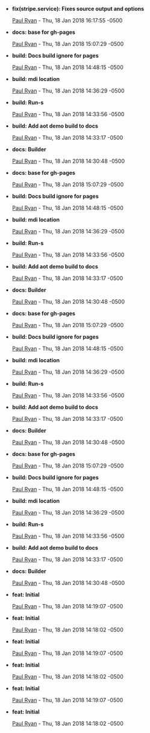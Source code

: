 
* __fix(stripe.service): Fixes source output and options__

    [Paul Ryan](mailto:paul@simplycomplex.co) - Thu, 18 Jan 2018 16:17:55 -0500
    
    



* __docs: base for gh-pages__

    [Paul Ryan](mailto:paul@simplycomplex.co) - Thu, 18 Jan 2018 15:07:29 -0500
    
    

* __build: Docs build ignore for pages__

    [Paul Ryan](mailto:paul@simplycomplex.co) - Thu, 18 Jan 2018 14:48:15 -0500
    
    

* __build: mdi location__

    [Paul Ryan](mailto:paul@simplycomplex.co) - Thu, 18 Jan 2018 14:36:29 -0500
    
    

* __build: Run-s__

    [Paul Ryan](mailto:paul@simplycomplex.co) - Thu, 18 Jan 2018 14:33:56 -0500
    
    

* __build: Add aot demo build to docs__

    [Paul Ryan](mailto:paul@simplycomplex.co) - Thu, 18 Jan 2018 14:33:17 -0500
    
    

* __docs: Builder__

    [Paul Ryan](mailto:paul@simplycomplex.co) - Thu, 18 Jan 2018 14:30:48 -0500
    
    



* __docs: base for gh-pages__

    [Paul Ryan](mailto:paul@simplycomplex.co) - Thu, 18 Jan 2018 15:07:29 -0500
    
    

* __build: Docs build ignore for pages__

    [Paul Ryan](mailto:paul@simplycomplex.co) - Thu, 18 Jan 2018 14:48:15 -0500
    
    

* __build: mdi location__

    [Paul Ryan](mailto:paul@simplycomplex.co) - Thu, 18 Jan 2018 14:36:29 -0500
    
    

* __build: Run-s__

    [Paul Ryan](mailto:paul@simplycomplex.co) - Thu, 18 Jan 2018 14:33:56 -0500
    
    

* __build: Add aot demo build to docs__

    [Paul Ryan](mailto:paul@simplycomplex.co) - Thu, 18 Jan 2018 14:33:17 -0500
    
    

* __docs: Builder__

    [Paul Ryan](mailto:paul@simplycomplex.co) - Thu, 18 Jan 2018 14:30:48 -0500
    
    



* __docs: base for gh-pages__

    [Paul Ryan](mailto:paul@simplycomplex.co) - Thu, 18 Jan 2018 15:07:29 -0500
    
    

* __build: Docs build ignore for pages__

    [Paul Ryan](mailto:paul@simplycomplex.co) - Thu, 18 Jan 2018 14:48:15 -0500
    
    

* __build: mdi location__

    [Paul Ryan](mailto:paul@simplycomplex.co) - Thu, 18 Jan 2018 14:36:29 -0500
    
    

* __build: Run-s__

    [Paul Ryan](mailto:paul@simplycomplex.co) - Thu, 18 Jan 2018 14:33:56 -0500
    
    

* __build: Add aot demo build to docs__

    [Paul Ryan](mailto:paul@simplycomplex.co) - Thu, 18 Jan 2018 14:33:17 -0500
    
    

* __docs: Builder__

    [Paul Ryan](mailto:paul@simplycomplex.co) - Thu, 18 Jan 2018 14:30:48 -0500
    
    



* __docs: base for gh-pages__

    [Paul Ryan](mailto:paul@simplycomplex.co) - Thu, 18 Jan 2018 15:07:29 -0500
    
    

* __build: Docs build ignore for pages__

    [Paul Ryan](mailto:paul@simplycomplex.co) - Thu, 18 Jan 2018 14:48:15 -0500
    
    

* __build: mdi location__

    [Paul Ryan](mailto:paul@simplycomplex.co) - Thu, 18 Jan 2018 14:36:29 -0500
    
    

* __build: Run-s__

    [Paul Ryan](mailto:paul@simplycomplex.co) - Thu, 18 Jan 2018 14:33:56 -0500
    
    

* __build: Add aot demo build to docs__

    [Paul Ryan](mailto:paul@simplycomplex.co) - Thu, 18 Jan 2018 14:33:17 -0500
    
    

* __docs: Builder__

    [Paul Ryan](mailto:paul@simplycomplex.co) - Thu, 18 Jan 2018 14:30:48 -0500
    
    



* __feat: Initial__

    [Paul Ryan](mailto:paul@simplycomplex.co) - Thu, 18 Jan 2018 14:19:07 -0500
    
    

* __feat: Initial__

    [Paul Ryan](mailto:paul@simplycomplex.co) - Thu, 18 Jan 2018 14:18:02 -0500
    
    



* __feat: Initial__

    [Paul Ryan](mailto:paul@simplycomplex.co) - Thu, 18 Jan 2018 14:19:07 -0500
    
    

* __feat: Initial__

    [Paul Ryan](mailto:paul@simplycomplex.co) - Thu, 18 Jan 2018 14:18:02 -0500
    
    



* __feat: Initial__

    [Paul Ryan](mailto:paul@simplycomplex.co) - Thu, 18 Jan 2018 14:19:07 -0500
    
    

* __feat: Initial__

    [Paul Ryan](mailto:paul@simplycomplex.co) - Thu, 18 Jan 2018 14:18:02 -0500
    
    


